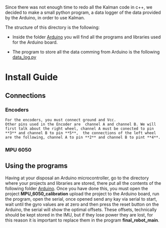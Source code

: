 Since there was not enough time to redo all the Kalman code in c++, we decided to make a small python program, a data logger of the data provided by the Arduino, in order to use Kalman.

The structure of this directory is the following:

- Inside the folder [Arduino](https://github.com/LucasTakanori/PAE-HP/tree/main/Gyro_Encoders/Arduino_encoders_gyro/Arduino/ ) you will find all the programs and libraries used for the Arduino board.

- The program to store all the data comming from Arduino is the following [data_log.py](https://github.com/LucasTakanori/PAE-HP/tree/main/Gyro_Encoders/Arduino_encoders_gyro/data_log.py)

# Install Guide

## Connections 
  ### Encoders
    For the encoders, you must connect ground and Vcc.
    Other pins used in the Encoder are  channel A and channel B. We will first talk about the right wheel, channel A must be conected to pin **3** and channel B to pin **5**,  the connections of the left wheel are the following, channel A to pin **2** and channel B to pint **4**.
    
  ### MPU 6050

## Using the programs

Having at your disposal an Arduino microcontroller, go to the directory where your projects and libraries are stored, there put all the contents of the following folder [Arduino](https://github.com/LucasTakanori/PAE-HP/tree/main/Gyro_Encoders/Arduino_encoders_gyro/Arduino/ ). Once you have done this, you must open the project **MPU_6050_calibration** upload the project to the Arduino board, run the program, open the serial, once opened send any kay via serial to start, wait until the gyro values are at zero and then press the reset button on the Arduino, the serial will show the optimal offsets. These offsets, technically should be kept stored in the IMU, but if they lose power they are lost, for this reason it is important to replace them in the program **final_robot_main**.
